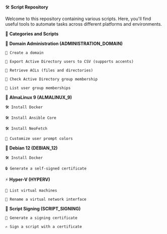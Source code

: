 🛠️ **Script Repository**

Welcome to this repository containing various scripts. Here, you'll find useful tools to automate tasks across different platforms and environments.

📂 **Categories and Scripts**

🏢 **Domain Administration (ADMINISTRATION_DOMAIN)**

    📌 Create a domain
    
    📌 Export Active Directory users to CSV (supports accents)
    
    📌 Retrieve ACLs (files and directories)
    
    📌 Check Active Directory group membership
    
    📌 List user group memberships

🐧 **AlmaLinux 9 (ALMALINUX_9)**

    🛠️ Install Docker
    
    🛠️ Install Ansible Core
    
    🛠️ Install NeoFetch

    🎨 Customize user prompt colors

🐧 **Debian 12 (DEBIAN_12)**

    🛠️ Install Docker

    🔒 Generate a self-signed certificate

⚡ **Hyper-V (HYPERV)**

    📜 List virtual machines
    
    🔄 Rename a virtual network interface

🔑 **Script Signing (SCRIPT_SIGNING)**

    🔏 Generate a signing certificate
    
    ✍️ Sign a script with a certificate
